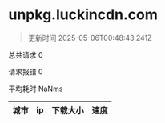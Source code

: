 
  # unpkg.luckincdn.com

  > 更新时间 2025-05-06T00:48:43.241Z
  
  总共请求 0

  请求报错 0

  平均耗时 NaNms

|城市|ip|下载大小|速度|
|-----|----------|---|---|

  